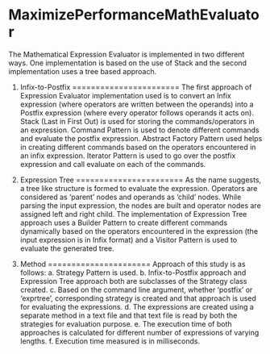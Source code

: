 MaximizePerformanceMathEvaluator
================================
The Mathematical Expression Evaluator is implemented in two different ways. One implementation is based on the use of Stack and the second implementation uses a tree based approach. 

1.	Infix-to-Postfix
=======================
The first approach of Expression Evaluator implementation used is to convert an Infix expression (where operators are written between the operands) into a Postfix expression (where every operator follows operands it acts on). 
Stack (Last in First Out) is used for storing the commands/operators in an expression. Command Pattern is used to denote different commands and evaluate the postfix expression. Abstract Factory Pattern used helps in creating different commands based on the operators encountered in an infix expression. Iterator Pattern is used to go over the postfix expression and call evaluate on each of the commands.

2.	Expression Tree
=======================
As the name suggests, a tree like structure is formed to evaluate the expression. Operators are considered as ‘parent’ nodes and operands as ‘child’ nodes.  While parsing the input expression, the nodes are built and operator nodes are assigned left and right child.
The implementation of Expression Tree approach uses a Builder Pattern to create different commands dynamically based on the operators encountered in the expression (the input expression is in Infix format) and a Visitor Pattern is used to evaluate the generated tree. 

3. Method
======================
Approach of this study is as follows:
a.	Strategy Pattern is used. 
b.	Infix-to-Postfix approach and Expression Tree approach both are subclasses of the Strategy class created.
c.	Based on the command line argument, whether ‘postfix’ or ‘exprtree’, corresponding strategy is created and that approach is used for evaluating the expressions.
d.	The expressions are created using a separate method in a text file and that text file is read by both the strategies for evaluation purpose.
e.	The execution time of both approaches is calculated for different number of expressions of varying lengths.
f.	Execution time measured is in milliseconds.
